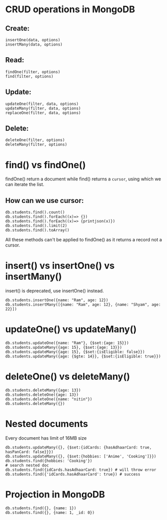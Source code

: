 # CRUD operations in MongoDB

## Create:

```
insertOne(data, options)
insertMany(data, options)
```

## Read:

```
findOne(filter, options)
find(filter, options)
```

## Update:

```
updateOne(filter, data, options)
updateMany(filter, data, options)
replaceOne(filter, data, options)
```

## Delete:

```
deleteOne(filter, options)
deleteMany(filter, options)
```

# find() vs findOne()

findOne() return a document while find() returns a `cursor`, using which we can iterate the list.

## How can we use cursor:

```
db.students.find().count()
db.students.find().forEach((x)=> {})
db.students.find().forEach((x)=> {printjson(x)})
db.students.find().limit(2)
db.students.find().toArray()
```

All these methods can't be applied to findOne() as it returns a record not a cursor.

# insert() vs insertOne() vs insertMany()

insert() is deprecated, use insertOne() instead.

```
db.students.insertOne({name: "Ram", age: 12})
db.students.insertMany([{name: "Ram", age: 12}, {name: "Shyam", age: 22}])
```

# updateOne() vs updateMany()

```
db.students.updateOne({name: "Ram"}, {$set:{age: 15}})
db.students.updateMany({age: 15}, {$set:{age: 13}})
db.students.updateMany({age: 15}, {$set:{isEligible: false}})
db.students.updateMany({age: {$gte: 14}}, {$set:{isEligible: true}})
```

# deleteOne() vs deleteMany()

```
db.students.deleteMany({age: 13})
db.students.deleteOne({age: 13})
db.students.deleteOne({name: "nitin"})
db.students.deleteMany({})
```

# Nested documents

Every document has limit of 16MB size

```
db.students.updateMany({}, {$set:{idCards: {hasAdhaarCard: true, hasPanCard: false}}})
db.students.updateMany({}, {$set:{hobbies: ['Anime', 'Cooking']}})
db.students.find({hobbies: 'Cooking'})
# search nested doc
db.students.find({idCards.hasAdhaarCard: true}) # will throw error
db.students.find({'idCards.hasAdhaarCard': true}) # success
```

# Projection in MongoDB

```
db.students.find({}, {name: 1})
db.students.find({}, {name: 1, _id: 0})
```
